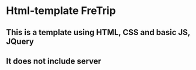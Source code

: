# Html-template FreTrip

## This is a template using HTML, CSS and basic JS, JQuery

## It does not include server
